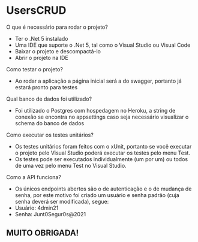 # UsersCRUD

O que é necessário para rodar o projeto?
- Ter o .Net 5 instalado
- Uma IDE que suporte o .Net 5, tal como o Visual Studio ou Visual Code
- Baixar o projeto e descompactá-lo
- Abrir o projeto na IDE

Como testar o projeto?
- Ao rodar a aplicação a página inicial será a do swagger, portanto já estará pronto para testes

Qual banco de dados foi utilizado?
- Foi utilizado o Postgres com hospedagem no Heroku, a string de conexão se encontra no appsettings caso seja necessário visualizar o schema do banco de dados

Como executar os testes unitários?
- Os testes unitários foram feitos com o xUnit, portanto se você executar o projeto pelo Visual Studio poderá executar os testes pelo menu Test.
- Os testes pode ser executados individualmente (um por um) ou todos de uma vez pelo menu Test no Visual Studio.

Como a API funciona?
- Os únicos endpoints abertos são o de autenticação e o de mudança de senha, por este motivo foi criado um usuário e senha padrão (cuja senha deverá ser modificada), segue:
- Usuário: 4dmin21
- Senha: Junt0Segur0s@2021

## MUITO OBRIGADA!
